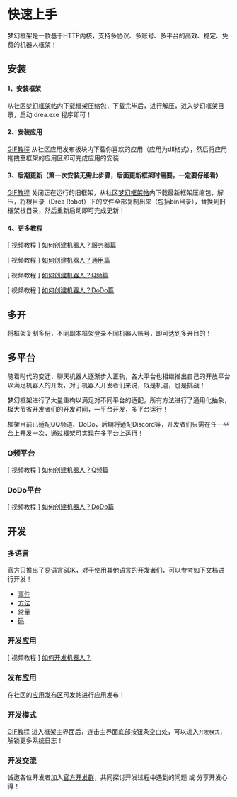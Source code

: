 # 快速上手

梦幻框架是一款基于HTTP内核，支持多协议、多账号、多平台的高效、稳定、免费的机器人框架！

## 安装

#### 1、安装框架

从社区[梦幻框架帖](https://open.drea.cc/51)内下载框架压缩包，下载完毕后，进行解压，进入梦幻框架目录，启动 drea.exe 程序即可！

<!--

#### 2、安装语音组件（仅用于QQ平台，没有语音需求时也可以不安装）

[GIF教程](https://res.drea.cc/img/drea/framework/ui/演示/安装语音组件.gif) 从社区[梦幻框架帖](https://open.drea.cc/51)内下载语音组件压缩包，下载完毕后，进行解压，将data文件夹下的文件拷贝到框架根目录即可！

-->

#### 2、安装应用

[GIF教程](https://res.drea.cc/img/drea/framework/ui/演示/安装应用.gif?v=2) 从社区应用发布板块内下载你喜欢的应用（应用为dll格式），然后将应用拖拽至框架的应用区即可完成应用的安装

#### 3、后期更新（第一次安装无需此步骤，后面更新框架时需要，一定要仔细看）

[GIF教程](https://res.drea.cc/img/drea/framework/ui/演示/升级框架.gif) 关闭正在运行的旧框架，从社区[梦幻框架帖](https://open.drea.cc/51)内下载最新框架压缩包，解压，将根目录（Drea Robot）下的文件全部复制出来（包括bin目录），替换到旧框架根目录，然后重新启动即可完成更新！

<!--

#### 5、QQ登录遇到问题？

- [答疑](./course.html#%E7%AD%94%E7%96%91)

-->

#### 4、更多教程

[ 视频教程 ] [如何创建机器人？服务器篇](./course.md#%E6%9C%8D%E5%8A%A1%E5%99%A8%E7%AF%87)

[ 视频教程 ] [如何创建机器人？通用篇](./course.md#%E9%80%9A%E7%94%A8%E7%AF%87)

<!--

[ 视频教程 ] [如何创建机器人？QQ篇](./course.md#qq%E7%AF%87)

-->

[ 视频教程 ] [如何创建机器人？Q频篇](./course.md#q%E9%A2%91%E7%AF%87)

[ 视频教程 ] [如何创建机器人？DoDo篇](./course.md#dodo%E7%AF%87)

## 多开

将框架复制多份，不同副本框架登录不同机器人账号，即可达到多开目的！

## 多平台

随着时代的变迁，聊天机器人逐渐步入正轨，各大平台也相继推出自己的开放平台以满足机器人的开发，对于机器人开发者们来说，既是机遇，也是挑战！ 

梦幻框架进行了大量重构以满足对不同平台的适配，所有方法进行了通用化抽象，极大节省开发者们的开发时间，一平台开发，多平台运行！ 

框架目前已适配QQ频道、DoDo，后期将适配Discord等，开发者们只需在任一平台上开发一次，通过框架可实现在多平台上运行！

<!--

### QQ平台

[ 视频教程 ] [如何创建机器人？QQ篇](./course.md#qq%E7%AF%87)

-->

### Q频平台

[ 视频教程 ] [如何创建机器人？Q频篇](./course.md#q%E9%A2%91%E7%AF%87)

### DoDo平台

[ 视频教程 ] [如何创建机器人？DoDo篇](./course.md#dodo%E7%AF%87)

<!--

### WeChat平台

- 待适配，敬请期待！

-->

## 开发

### 多语言

官方只推出了[易语言SDK](https://open.drea.cc/56)，对于使用其他语言的开发者们，可以参考如下文档进行开发！

- [事件](./event.md)
- [方法](./method.md)
- [常量](./const.md)
- [码](./code.md)

### 开发应用

[ 视频教程 ] [如何开发机器人？](./course.md#%E5%BC%80%E5%8F%91%E6%9C%BA%E5%99%A8%E4%BA%BA)

### 发布应用

在社区的[应用发布区](https://open.drea.cc/53)可发帖进行应用发布！

### 开发模式

[GIF教程](https://res.drea.cc/img/drea/framework/ui/演示/开发模式.gif) 进入框架主界面后，连击主界面底部按钮条空白处，可以进入`开发模式`，解锁更多系统日志！

### 开发交流

诚邀各位开发者加入[官方开发群](https://open.drea.cc/16)，共同探讨开发过程中遇到的问题 或 分享开发心得！